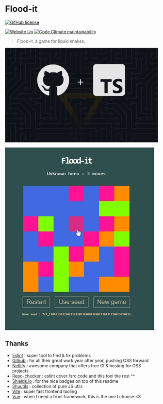 # Flood-it

[![GitHub license](https://img.shields.io/github/license/shuunen/flood-it.svg?color=informational)](https://github.com/Shuunen/flood-it/blob/master/LICENSE)

[![Website Up](https://img.shields.io/website/https/flood-it.netlify.app.svg)](https://flood-it.netlify.app)
[![Code Climate maintainability](https://img.shields.io/codeclimate/maintainability/Shuunen/flood-it?style=flat)](https://codeclimate.com/github/Shuunen/flood-it)

> Flood-it, a game for liquid snakes.

![logo](docs/banner.svg)

![demo](docs/design-1.1.0.jpg)

## Thanks

- [Eslint](https://eslint.org) : super tool to find & fix problems
- [Github](https://github.com) : for all their great work year after year, pushing OSS forward
- [Netlify](https://netlify.com) : awesome company that offers free CI & hosting for OSS projects
- [Repo-checker](https://github.com/Shuunen/repo-checker) : eslint cover /src code and this tool the rest ^^
- [Shields.io](https://shields.io) : for the nice badges on top of this readme
- [Shuutils](https://github.com/Shuunen/shuutils) : collection of pure JS utils
- [Vite](https://github.com/vitejs/vite) : super fast frontend tooling
- [Vue](https://vuejs.org) : when I need a front framework, this is the one I choose <3
